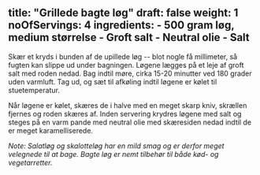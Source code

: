 title: "Grillede bagte løg"
draft: false
weight: 1
noOfServings: 4
ingredients:
	- 500 gram løg, medium størrelse
	- Groft salt
	- Neutral olie
	- Salt
---

Skær et kryds i bunden af de upillede løg -- blot nogle få millimeter,
så fugten kan slippe ud under bagningen. Løgene lægges på et leje af
groft salt med roden nedad. Bag indtil møre, cirka 15-20 minutter ved
180 grader uden varmluft. Tag ud, og sæt til afkøling indtil løgene er
kølet til stuetemperatur.

Når løgene er kølet, skæres de i halve med en meget skarp kniv, skrællen
fjernes og roden skæres af. Inden servering krydres løgene med salt og
steges på en varm pande med neutral olie med skæresiden nedad indtil de
er meget karamelliserede.

*Note: Salatløg og skalotteløg har en mild smag og er derfor meget
velegnede til at bage. Bagte løg er nemt tilbehør til både kød- og
vegetarretter.*

